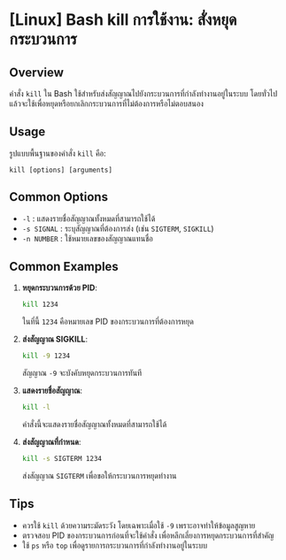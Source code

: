# [Linux] Bash kill การใช้งาน: สั่งหยุดกระบวนการ

## Overview
คำสั่ง `kill` ใน Bash ใช้สำหรับส่งสัญญาณไปยังกระบวนการที่กำลังทำงานอยู่ในระบบ โดยทั่วไปแล้วจะใช้เพื่อหยุดหรือยกเลิกกระบวนการที่ไม่ต้องการหรือไม่ตอบสนอง

## Usage
รูปแบบพื้นฐานของคำสั่ง `kill` คือ:

```
kill [options] [arguments]
```

## Common Options
- `-l` : แสดงรายชื่อสัญญาณทั้งหมดที่สามารถใช้ได้
- `-s SIGNAL` : ระบุสัญญาณที่ต้องการส่ง (เช่น `SIGTERM`, `SIGKILL`)
- `-n NUMBER` : ใช้หมายเลขของสัญญาณแทนชื่อ

## Common Examples
1. **หยุดกระบวนการด้วย PID**:
   ```bash
   kill 1234
   ```
   ในที่นี้ `1234` คือหมายเลข PID ของกระบวนการที่ต้องการหยุด

2. **ส่งสัญญาณ SIGKILL**:
   ```bash
   kill -9 1234
   ```
   สัญญาณ `-9` จะบังคับหยุดกระบวนการทันที

3. **แสดงรายชื่อสัญญาณ**:
   ```bash
   kill -l
   ```
   คำสั่งนี้จะแสดงรายชื่อสัญญาณทั้งหมดที่สามารถใช้ได้

4. **ส่งสัญญาณที่กำหนด**:
   ```bash
   kill -s SIGTERM 1234
   ```
   ส่งสัญญาณ `SIGTERM` เพื่อขอให้กระบวนการหยุดทำงาน

## Tips
- ควรใช้ `kill` ด้วยความระมัดระวัง โดยเฉพาะเมื่อใช้ `-9` เพราะอาจทำให้ข้อมูลสูญหาย
- ตรวจสอบ PID ของกระบวนการก่อนที่จะใช้คำสั่ง เพื่อหลีกเลี่ยงการหยุดกระบวนการที่สำคัญ
- ใช้ `ps` หรือ `top` เพื่อดูรายการกระบวนการที่กำลังทำงานอยู่ในระบบ